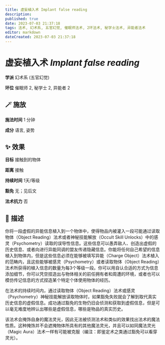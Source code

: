 ```yaml
---
title: 虚妄植入术 Implant false reading
description: 
published: true
date: 2023-07-03 21:37:18
tags: 法术, 幻术系, 五官幻觉, 催眠师法术, 2环法术, 秘学士法术, 异能者法术
editor: markdown
dateCreated: 2023-07-03 21:37:18
---
```


# **虚妄植入术** *Implant false reading*

**学派** 幻术系 (五官幻觉) 

**环位** 催眠师 2, 秘学士 2, 异能者 2

## 🪄 施放

**施法时间** 1 分钟

**成分** 语言, 姿势

## ✨ 效果 

**目标** 接触到的物体 

**距离** 接触  

**持续时间** 1天/等级 

**豁免** 无；见后文

**法术抗力** 否

## 📖 描述

你将一段虚假的异能信息植入到一个物体中，使得物品内被灌入一段可能通过读取物体（Object Reading）法术或者神秘技能解放（Occult Skill Unlocks）中的感灵（Psychometry）读取的误导性信息。这些信息可以愚弄敌人、创造出虚假的历史信息、或者向进行异能同调的盟友传递隐藏信息。你能将任何自己希望的信息植入到物体内，但是这些信息必须在能够被填写异能（Charge Object）法术植入的范畴内，且这些能够被感灵（Psychometry）或者读取物体（Object Reading）法术所获得的植入信息的数量为每3个等级一段。你可以用自认合适的方式为信息添加细节，你可以凭空捏造出与物体相关的前任拥有者和周遭的环境，或者也可以模仿传记信息的方式捏造某个特定个体使用物体的经历。

在法术的持续时间内，通过读取物体（Object Reading）法术或感灵（Psychometry）神秘技能解放读取物体时，如果豁免失败就会了解到取代真实历史信息的虚假信息。成功通过豁免的生物仍旧会侦测和获取到虚假信息，但是可以毫无难度地辨认出哪些是虚假信息，哪些是物品的真实历史。

该法术会掩饰自身的魔法灵光，因此无法被侦测法术和类似的效果找出法术的魔法性质。这种掩饰并不会遮掩物体所具有的其他魔法灵光，并且可以如同魔法灵光（Magic Aura）法术一样有可能被克服（编注：即鉴定术之类通过豁免可以看穿灵光）。
    